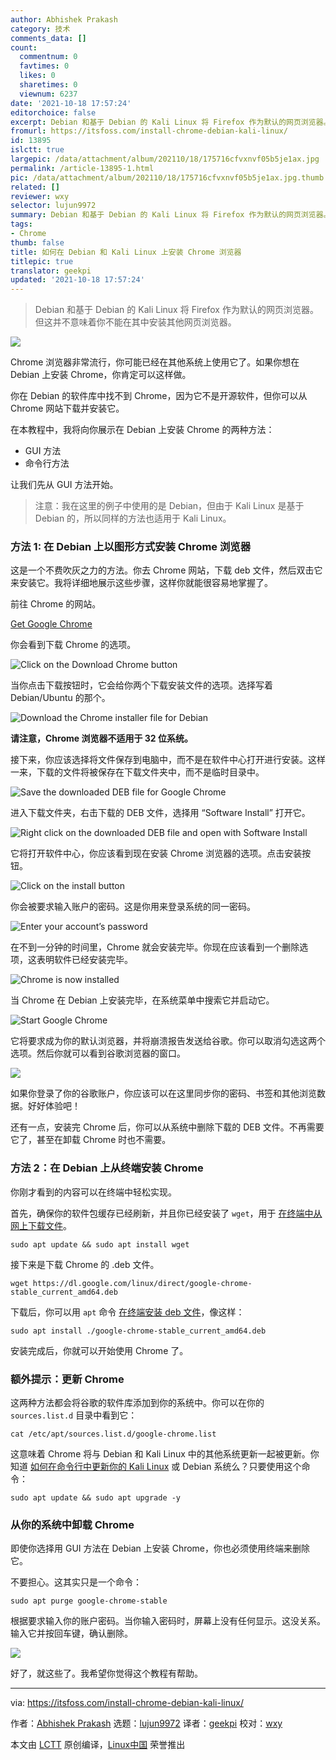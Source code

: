 ```yaml
---
author: Abhishek Prakash
category: 技术
comments_data: []
count:
  commentnum: 0
  favtimes: 0
  likes: 0
  sharetimes: 0
  viewnum: 6237
date: '2021-10-18 17:57:24'
editorchoice: false
excerpt: Debian 和基于 Debian 的 Kali Linux 将 Firefox 作为默认的网页浏览器。但这并不意味着你不能在其中安装其他网页浏览器。
fromurl: https://itsfoss.com/install-chrome-debian-kali-linux/
id: 13895
islctt: true
largepic: /data/attachment/album/202110/18/175716cfvxnvf05b5je1ax.jpg
permalink: /article-13895-1.html
pic: /data/attachment/album/202110/18/175716cfvxnvf05b5je1ax.jpg.thumb.jpg
related: []
reviewer: wxy
selector: lujun9972
summary: Debian 和基于 Debian 的 Kali Linux 将 Firefox 作为默认的网页浏览器。但这并不意味着你不能在其中安装其他网页浏览器。
tags:
- Chrome
thumb: false
title: 如何在 Debian 和 Kali Linux 上安装 Chrome 浏览器
titlepic: true
translator: geekpi
updated: '2021-10-18 17:57:24'
---
```



> 
> Debian 和基于 Debian 的 Kali Linux 将 Firefox 作为默认的网页浏览器。但这并不意味着你不能在其中安装其他网页浏览器。
> 
> 
> 


![](/data/attachment/album/202110/18/175716cfvxnvf05b5je1ax.jpg)


Chrome 浏览器非常流行，你可能已经在其他系统上使用它了。如果你想在 Debian 上安装 Chrome，你肯定可以这样做。


你在 Debian 的软件库中找不到 Chrome，因为它不是开源软件，但你可以从 Chrome 网站下载并安装它。


在本教程中，我将向你展示在 Debian 上安装 Chrome 的两种方法：


* GUI 方法
* 命令行方法


让我们先从 GUI 方法开始。



> 
> 注意：我在这里的例子中使用的是 Debian，但由于 Kali Linux 是基于 Debian 的，所以同样的方法也适用于 Kali Linux。
> 
> 
> 


### 方法 1: 在 Debian 上以图形方式安装 Chrome 浏览器


这是一个不费吹灰之力的方法。你去 Chrome 网站，下载 deb 文件，然后双击它来安装它。我将详细地展示这些步骤，这样你就能很容易地掌握了。


前往 Chrome 的网站。


[Get Google Chrome](https://www.google.com/chrome/)


你会看到下载 Chrome 的选项。


![Click on the Download Chrome button](/data/attachment/album/202110/18/175725iz9ccliceep0m8vp.jpg)


当你点击下载按钮时，它会给你两个下载安装文件的选项。选择写着 Debian/Ubuntu 的那个。


![Download the Chrome installer file for Debian](/data/attachment/album/202110/18/175725pax5x8ph8xhxhz8p.jpg)


**请注意，Chrome 浏览器不适用于 32 位系统。**


接下来，你应该选择将文件保存到电脑中，而不是在软件中心打开进行安装。这样一来，下载的文件将被保存在下载文件夹中，而不是临时目录中。


![Save the downloaded DEB file for Google Chrome](/data/attachment/album/202110/18/175726ds1mmsmzvvmvn8v1.jpg)


进入下载文件夹，右击下载的 DEB 文件，选择用 “Software Install” 打开它。


![Right click on the downloaded DEB file and open with Software Install](/data/attachment/album/202110/18/175726yqgcvh3anu3oauv6.jpg)


它将打开软件中心，你应该看到现在安装 Chrome 浏览器的选项。点击安装按钮。


![Click on the install button](/data/attachment/album/202110/18/175726x74uaj9z73mjb4h3.jpg)


你会被要求输入账户的密码。这是你用来登录系统的同一密码。


![Enter your account’s password](/data/attachment/album/202110/18/175726a7fh0voere7lo89m.jpg)


在不到一分钟的时间里，Chrome 就会安装完毕。你现在应该看到一个删除选项，这表明软件已经安装完毕。


![Chrome is now installed](/data/attachment/album/202110/18/175727klpw3cv1eszi5q1w.png)


当 Chrome 在 Debian 上安装完毕，在系统菜单中搜索它并启动它。


![Start Google Chrome](/data/attachment/album/202110/18/175727xrqpybukyaaybqby.jpg)


它将要求成为你的默认浏览器，并将崩溃报告发送给谷歌。你可以取消勾选这两个选项。然后你就可以看到谷歌浏览器的窗口。


![](/data/attachment/album/202110/18/175727n0x8aq2ix2swkvc0.jpg)


如果你登录了你的谷歌账户，你应该可以在这里同步你的密码、书签和其他浏览数据。好好体验吧！


还有一点，安装完 Chrome 后，你可以从系统中删除下载的 DEB 文件。不再需要它了，甚至在卸载 Chrome 时也不需要。


### 方法 2：在 Debian 上从终端安装 Chrome


你刚才看到的内容可以在终端中轻松实现。


首先，确保你的软件包缓存已经刷新，并且你已经安装了 `wget`，用于 [在终端中从网上下载文件](https://itsfoss.com/download-files-from-linux-terminal/)。



```
sudo apt update && sudo apt install wget

```

接下来是下载 Chrome 的 .deb 文件。



```
wget https://dl.google.com/linux/direct/google-chrome-stable_current_amd64.deb

```

下载后，你可以用 `apt` 命令 [在终端安装 deb 文件](https://itsfoss.com/install-deb-files-ubuntu/)，像这样：



```
sudo apt install ./google-chrome-stable_current_amd64.deb

```

安装完成后，你就可以开始使用 Chrome 了。


### 额外提示：更新 Chrome


这两种方法都会将谷歌的软件库添加到你的系统中。你可以在你的 `sources.list.d` 目录中看到它：



```
cat /etc/apt/sources.list.d/google-chrome.list

```

这意味着 Chrome 将与 Debian 和 Kali Linux 中的其他系统更新一起被更新。你知道 [如何在命令行中更新你的 Kali Linux](https://linuxhandbook.com/update-kali-linux/) 或 Debian 系统么？只要使用这个命令：



```
sudo apt update && sudo apt upgrade -y

```

### 从你的系统中卸载 Chrome


即使你选择用 GUI 方法在 Debian 上安装 Chrome，你也必须使用终端来删除它。


不要担心。这其实只是一个命令：



```
sudo apt purge google-chrome-stable

```

根据要求输入你的账户密码。当你输入密码时，屏幕上没有任何显示。这没关系。输入它并按回车键，确认删除。


![](/data/attachment/album/202110/18/175727owyyskokkodzhwto.jpg)


好了，就这些了。我希望你觉得这个教程有帮助。




---


via: <https://itsfoss.com/install-chrome-debian-kali-linux/>


作者：[Abhishek Prakash](https://itsfoss.com/author/abhishek/) 选题：[lujun9972](https://github.com/lujun9972) 译者：[geekpi](https://github.com/geekpi) 校对：[wxy](https://github.com/wxy)


本文由 [LCTT](https://github.com/LCTT/TranslateProject) 原创编译，[Linux中国](https://linux.cn/) 荣誉推出